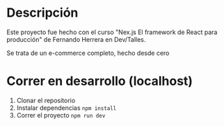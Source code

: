 # Descripción

Este proyecto fue hecho con el curso "Nex.js El framework de React para producción" de Fernando Herrera en Dev/Talles.

Se trata de un e-commerce completo, hecho desde cero

# Correr en desarrollo (localhost)

1. Clonar el repositorio
2. Instalar dependencias ```npm install```
3. Correr el proyecto ```npm run dev```